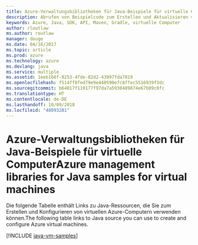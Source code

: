 ```yaml
---
title: Azure-Verwaltungsbibliotheken für Java-Beispiele für virtuelle Computer
description: Abrufen von Beispielcode zum Erstellen und Aktualisieren von virtuellen Azure-Computern mit den Azure-Verwaltungsbibliotheken für Java
keywords: Azure, Java, SDK, API, Maven, Gradle, virtuelle Computer
author: rloutlaw
ms.author: routlaw
manager: douge
ms.date: 04/16/2017
ms.topic: article
ms.prod: azure
ms.technology: azure
ms.devlang: java
ms.service: multiple
ms.assetid: 1eeb166f-8253-4fde-82d2-43997fda7819
ms.openlocfilehash: f514ff8fed79e9e440590efc8ffec5516939f3dc
ms.sourcegitcommit: b64017f119177f97da7a5930489874e67b09c0fc
ms.translationtype: HT
ms.contentlocale: de-DE
ms.lasthandoff: 10/09/2018
ms.locfileid: "48893281"
---
```

# <a name="azure-management-libraries-for-java-samples-for-virtual-machines"></a><span data-ttu-id="574cb-104">Azure-Verwaltungsbibliotheken für Java-Beispiele für virtuelle Computer</span><span class="sxs-lookup"><span data-stu-id="574cb-104">Azure management libraries for Java samples for virtual machines</span></span>

<span data-ttu-id="574cb-105">Die folgende Tabelle enthält Links zu Java-Ressourcen, die Sie zum Erstellen und Konfigurieren von virtuellen Azure-Computern verwenden können.</span><span class="sxs-lookup"><span data-stu-id="574cb-105">The following table links to Java source you can use to create and configure Azure virtual machines.</span></span>

[!INCLUDE [java-vm-samples](includes/java-vm-samples.md)]